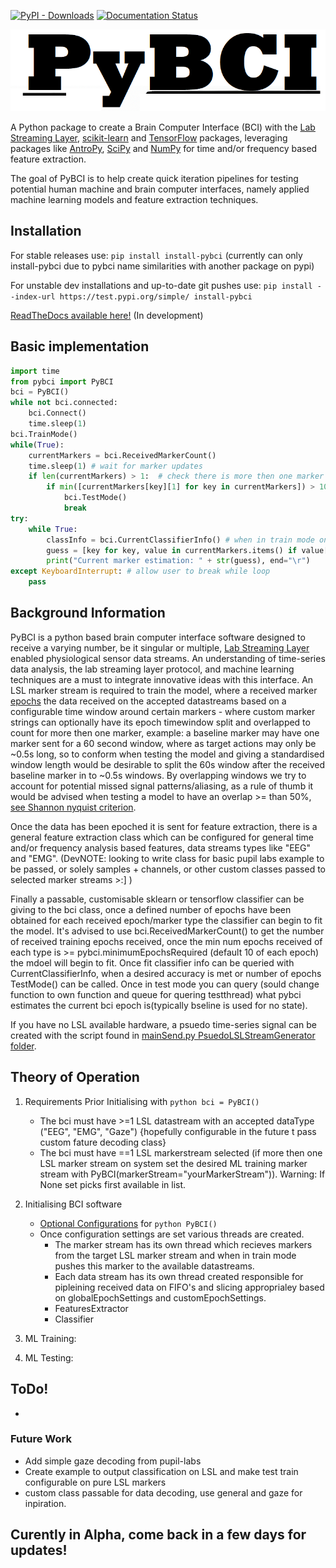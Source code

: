 [![PyPI - Downloads](https://img.shields.io/pypi/dm/install-pybci)](https://pypi.org/project/install-pybci)  [![Documentation Status](https://readthedocs.org/projects/pybci/badge/?version=latest)](https://pybci.readthedocs.io/en/latest/?badge=latest)

[![Alt Text](https://github.com/LMBooth/pybci/blob/main/docs/Images/pyBCITitle.png)](https://github.com/LMBooth/pybci)

A Python package to create a Brain Computer Interface (BCI) with the [Lab Streaming Layer](https://github.com/sccn/labstreaminglayer), [scikit-learn](https://scikit-learn.org/stable/#) and [TensorFlow](https://www.tensorflow.org/install) packages, leveraging packages like [AntroPy](https://github.com/raphaelvallat/antropy), [SciPy](https://scipy.org/) and [NumPy](https://numpy.org/) for time and/or frequency based feature extraction.

The goal of PyBCI is to help create quick iteration pipelines for testing potential human machine and brain computer interfaces, namely applied machine learning models and feature extraction techniques.

## Installation
For stable releases use: ```pip install install-pybci```
(currently can only install-pybci due to pybci name similarities with another package on pypi)

For unstable dev installations and up-to-date git pushes use: ```pip install --index-url https://test.pypi.org/simple/ install-pybci```


[ReadTheDocs available here!](https://pybci.readthedocs.io/en/latest/) (In development)

## Basic implementation
```python
import time
from pybci import PyBCI
bci = PyBCI()
while not bci.connected:
    bci.Connect()
    time.sleep(1)
bci.TrainMode()
while(True):
    currentMarkers = bci.ReceivedMarkerCount()
    time.sleep(1) # wait for marker updates
    if len(currentMarkers) > 1:  # check there is more then one marker type received
        if min([currentMarkers[key][1] for key in currentMarkers]) > 10:
            bci.TestMode()
            break 
try:
    while True:
        classInfo = bci.CurrentClassifierInfo() # when in train mode only y_pred returned
        guess = [key for key, value in currentMarkers.items() if value[0] == classInfo["y_pred"]]
        print("Current marker estimation: " + str(guess), end="\r")
except KeyboardInterrupt: # allow user to break while loop
    pass
```

## Background Information
PyBCI is a python based brain computer interface software designed to receive a varying number, be it singular or multiple, [Lab Streaming Layer](https://github.com/sccn/labstreaminglayer) enabled physiological sensor data streams. An understanding of time-series data analysis, the lab streaming layer protocol, and machine learning techniques are a must to integrate innovative ideas with this interface.
An LSL marker stream is required to train the model, where a received marker [epochs](https://www.google.com/search?q=epochs+definition&rlz=1C1CHBF_en-GBGB921GB921&sxsrf=APwXEddAlMkYQ6MqziIvXbvsCxl3SjySNA%3A1684343462996&ei=pgplZJK2PJiigAaErrWwCw&oq=epochs+def&gs_lcp=Cgxnd3Mtd2l6LXNlcnAQAxgAMg0IABCKBRCRAhBGEPkBMgUIABCABDIFCAAQgAQyBQgAEIAEMggIABAWEB4QDzIICAAQFhAeEA8yBggAEBYQHjIGCAAQFhAeMgYIABAWEB4yCQgAEBYQHhDxBDoHCCMQsAMQJzoKCAAQRxDWBBCwAzoHCCMQigUQJzoHCAAQigUQQzoNCAAQigUQsQMQgwEQQzoICAAQigUQkQJKBAhBGABQmAZYwQhgzw5oAXABeACAAYYBiAHBA5IBAzEuM5gBAKABAcgBCsABAQ&sclient=gws-wiz-serp) the data received on the accepted datastreams based on a configurable time window around certain markers - where custom marker strings can optionally have its epoch timewindow split and overlapped to count for more then one marker, example: a baseline marker may have one marker sent for a 60 second window, where as target actions may only be ~0.5s long, so to conform when testing the model and giving a standardised window length would be desirable to split the 60s window after the received baseline marker in to ~0.5s windows. By overlapping windows we try to account for potential missed signal patterns/aliasing, as a rule of thumb it would be advised when testing a model to have an overlap >= than 50%, [see Shannon nyquist criterion](https://en.wikipedia.org/wiki/Nyquist%E2%80%93Shannon_sampling_theorem).

Once the data has been epoched it is sent for feature extraction, there is a general feature extraction class which can be configured for general time and/or frequency analysis based features, data streams types like "EEG" and "EMG". (DevNOTE: looking to write class for basic pupil labs example to be passed, or solely samples + channels, or other custom classes passed to selected marker streams >:] )

Finally a passable, customisable sklearn or tensorflow classifier can be giving to the bci class, once a defined number of epochs have been obtained for each received epoch/marker type the classifier can begin to fit the model. It's advised to use bci.ReceivedMarkerCount() to get the number of received training epochs received, once the min num epochs received of each type is >= pybci.minimumEpochsRequired (default 10 of each epoch) the mdoel will begin to fit. Once fit classifier info can be queried with CurrentClassifierInfo, when a desired accuracy is met or number of epochs TestMode() can be called. Once in test mode you can query (sould change function to own function and queue for quering testthread) what pybci estimates the current bci epoch is(typically bseline is used for no state).

If you have no LSL available hardware, a psuedo time-series signal can be created with the script found in [mainSend.py PsuedoLSLStreamGenerator folder](https://github.com/LMBooth/pybci/tree/main/pybci/Examples/PsuedoLSLStreamGenerator/mainSend.py). 


## Theory of Operation
1. Requirements Prior Initialising with ```python bci = PyBCI() ```
    - The bci must have >=1 LSL datastream with an accepted dataType ("EEG", "EMG", "Gaze") {hopefully configurable in the future t pass custom fature decoding class}
    - The bci must have ==1 LSL markerstream selected (if more then one LSL marker stream on system set the desired ML training marker stream with PyBCI(markerStream="yourMarkerStream")). Warning: If None set picks first available in list.
2. Initialising BCI software
    - [Optional Configurations](https://pybci.readthedocs.io/en/latest/api/PyBCI.html) for ```python PyBCI() ```
    - Once configuration settings are set various threads are created.
        - The marker stream has its own thread which recieves markers from the target LSL marker stream and when in train mode pushes this marker to the available datastreams. 
        - Each data stream has its own thread created responsible for pipleining received data on FIFO's and slicing approprialey based on globalEpochSettings and customEpochSettings.
        - FeaturesExtractor
        - Classifier
    
3. ML Training:
  
4. ML Testing:

## ToDo!
- 
### Future Work
- Add simple gaze decoding from pupil-labs
- Create example to output classification on LSL and make test train configurable on pure LSL markers 
- custom class passable for data decoding, use general and gaze for inpiration. 

## Curently in Alpha, come back in a few days for updates!
